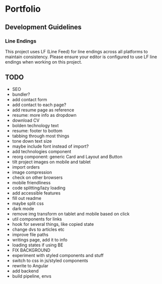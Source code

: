 # Portfolio

## Development Guidelines

### Line Endings
This project uses LF (Line Feed) for line endings across all platforms to maintain consistency. 
Please ensure your editor is configured to use LF line endings when working on this project.

## TODO

- SEO
- bundler?
- add contact form
- add contact to each page?
- add resume page as reference
- resume: more info as dropdown
- download CV
- bolden technology text
- resume: footer to bottom
- tabbing through most things
- tone down text size
- maybe include font instead of import?
- add technologies component
- reorg component: generic Card and Layout and Button
- tilt project images on mobile and tablet
- import orders
- image compression
- check on other browsers
- mobile friendliness
- code splitting/lazy loading
- add accessible features
- fill out readme
- maybe split css
- dark mode
- remove img transform on tablet and mobile based on click
- util components for links
- hook for several things, like copied state
- change dvs to articles etc
- improve file paths
- writings page, add it to info
- loading states if using BE
- FIX BACKGROUND
- experiment with styled components and stuff
- switch to css in js/styled components
- rewrite to Angular
- add backend
- build pipeline, envs
